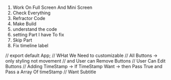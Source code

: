 1) Work On Full Screen And Mini Screen 
2) Check Everything
3) Refractor Code 
4) Make Build
5) understand the code 
6) setting Part I have To fix 
7) Skip Part 
8) Fix timeline label 

// export default App;
// WHat We Need to customizable
// All Buttons -> only styling not movement
// and User can Remove Buttons
// User Can Edit Buttons
// Adding TimeStamp -> If TimeStamp Want -> then Pass True and Pass a Array Of timeStamp
// Want Subtitle